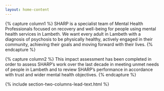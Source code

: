 ```yaml
---
layout: home-content
---
```


{% capture column1 %}
SHARP is a specialist team of Mental Health Professionals focused on recovery and well-being 
for people using mental health services in Lambeth. We want every adult in Lambeth with a diagnosis 
of psychosis to be physically healthy, actively engaged in their community, achieving their goals 
and moving forward with their lives.
{% endcapture %}

{% capture column2 %}
This impact assessment has been completed in order to assess SHARP’s work over the last decade 
in meeting unmet needs of people in Lambeth and to review SHARP’s performance in accordance with 
trust and wider mental health objectives.
{% endcapture %}

{% include section-two-columns-lead-text.html %}
